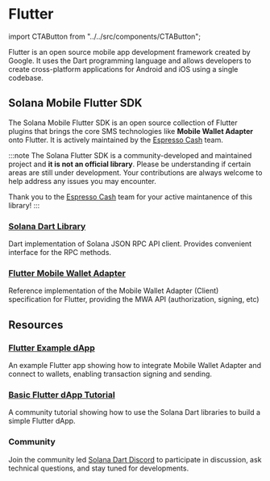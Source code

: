 # Flutter

import CTAButton from "../../src/components/CTAButton";

Flutter is an open source mobile app development framework created by Google. It uses the Dart programming language and allows developers to create cross-platform applications for Android and iOS using a single codebase.

## Solana Mobile Flutter SDK

The Solana Mobile Flutter SDK is an open source collection of Flutter plugins that brings the core SMS technologies like **Mobile Wallet Adapter** onto Flutter.
It is actively maintained by the [Espresso Cash](https://www.espressocash.com/) team.

<CTAButton label="View on GitHub" to="https://github.com/espresso-cash/espresso-cash-public/tree/master" />

:::note
The Solana Flutter SDK is a community-developed and maintained project and **it is not an official library**.
Please be understanding if certain areas are still under development. Your
contributions are always welcome to help address any issues you may encounter.

Thank you to the [Espresso Cash](https://github.com/espresso-cash/espresso-cash-public/tree/master) team for your
active maintanence of this library!
:::

### [Solana Dart Library](https://pub.dev/packages/solana)

Dart implementation of Solana JSON RPC API client. Provides convenient interface for the RPC methods.

### [Flutter Mobile Wallet Adapter](https://pub.dev/packages/solana_mobile_client)

Reference implementation of the Mobile Wallet Adapter (Client) specification for Flutter, providing the MWA API (authorization, signing, etc)

## Resources

### [Flutter Example dApp](https://github.com/espresso-cash/espresso-cash-public/tree/master/packages/solana_mobile_client/example)

An example Flutter app showing how to integrate Mobile Wallet Adapter and connect to wallets, enabling transaction signing and sending.

### [Basic Flutter dApp Tutorial](https://medium.com/@ronak01.raj/a-comphrensive-tutotial-building-dapps-with-flutter-and-solana-mobile-stack-sms-e452356a0adb)

A community tutorial showing how to use the Solana Dart libraries to build a simple Flutter dApp.

### Community

Join the community led [Solana Dart Discord](https://discord.gg/Q9aFs3Ydmd) to participate in discussion, ask technical questions, and stay tuned for developments.
